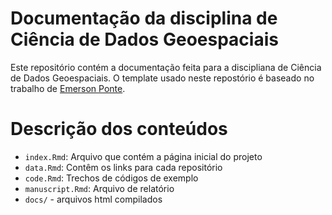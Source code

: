 # Documentação da disciplina de Ciência de Dados Geoespaciais

Este repositório contém a documentação feita para a discipliana de Ciência de Dados Geoespaciais. 
O template usado neste repostório é baseado no trabalho de [Emerson Ponte](https://github.com/emdelponte/research-compendium-website).

# Descrição dos conteúdos

- `index.Rmd`: Arquivo que contém a página inicial do projeto
- `data.Rmd`: Contêm os links para cada repositório
- `code.Rmd`: Trechos de códigos de exemplo
- `manuscript.Rmd`: Arquivo de relatório
- `docs/` - arquivos html compilados
